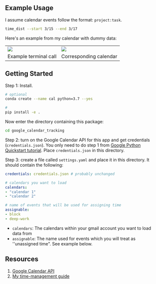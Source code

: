 ## Example Usage

I assume calendar events follow the format: `project:task`.

```bash
time_dist --start 3/15 --end 3/17
```

Here's an example from my calendar with dummy data:
<table>
  <tr>
    <td>
      <img class="" src="misc/terminal.png">
    </td>
    <td>
      <img class="" src="misc/calendar.png">
    </td>
  </tr>
  <tr>
    <td>Example terminal call</td>
    <td>Corresponding calendar</td>
  </tr>
</table>


## Getting Started

Step 1: Install.

```bash
# optional
conda create --name cal python=3.7 --yes

#
pip install -e .
```

Now enter the directory containing this package:
```bash
cd google_calendar_tracking
```

Step 2: turn on the Google Calendar API for this app and get credentials (`credentials.json`). You only need to do step 1 from [Google Python Quickstart tutorial](https://developers.google.com/calendar/quickstart/python). Place `credentials.json` in this directory.


Step 3: create a file called `settings.yaml` and place it in this directory. It should contain the following:

```yaml
credentials: credentials.json # probably unchanged 

# calendars you want to load
calendars:
- "calendar 1"
- "calendar 2"

# name of events that will be used for assigning time
assignable:
- block
- deep-work
```

* `calendars`: The calendars within your gmail account you want to load data from
* `assignable`: The name used for events which you will treat as ''unassigned time". See example below.




## Resources
1. [Google Calendar API](https://developers.google.com/calendar/)
2. [My time-management guide](https://wcarvalho.github.io/tutorial/2016/01/08/TimeManagementPrescription/)
